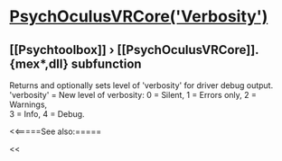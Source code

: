 # [PsychOculusVRCore('Verbosity')](PsychOculusVRCore-Verbosity) 
## [[Psychtoolbox]] &#8250; [[PsychOculusVRCore]].{mex*,dll} subfunction


Returns and optionally sets level of 'verbosity' for driver debug output.  
'verbosity' = New level of verbosity: 0 = Silent, 1 = Errors only, 2 = Warnings,  
3 = Info, 4 = Debug.  
  


<<=====See also:=====

<<